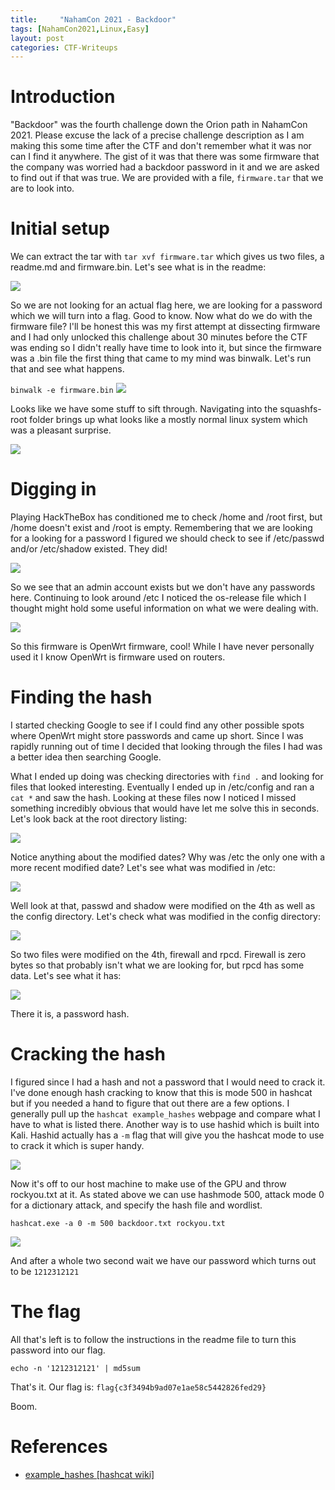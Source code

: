 ```yaml
---
title:     "NahamCon 2021 - Backdoor"
tags: [NahamCon2021,Linux,Easy]
layout: post
categories: CTF-Writeups
---
```



# Introduction
"Backdoor" was the fourth challenge down the Orion path in NahamCon 2021. Please excuse the lack of a precise challenge description as I am making this some time after the CTF and don't remember what it was nor can I find it anywhere. The gist of it was that there was some firmware that the company was worried had a backdoor password in it and we are asked to find out if that was true. We are provided with a file, `firmware.tar` that we are to look into.

# Initial setup
We can extract the tar with `tar xvf firmware.tar` which gives us two files, a readme.md and firmware.bin. Let's see what is in the readme:

![](/images/CTFs/NahamCon2021/Backdoor/readme.png)

So we are not looking for an actual flag here, we are looking for a password which we will turn into a flag. Good to know. Now what do we do with the firmware file? I'll be honest this was my first attempt at dissecting firmware and I had only unlocked this challenge about 30 minutes before the CTF was ending so I didn't really have time to look into it, but since the firmware was a .bin file the first thing that came to my mind was binwalk. Let's run that and see what happens.

`binwalk -e firmware.bin`
![](/images/CTFs/NahamCon2021/Backdoor/extract.png)

Looks like we have some stuff to sift through. Navigating into the squashfs-root folder brings up what looks like a mostly normal linux system which was a pleasant surprise.

![](/images/CTFs/NahamCon2021/Backdoor/squashfs_dir.png)

# Digging in

Playing HackTheBox has conditioned me to check /home and /root first, but /home doesn't exist and /root is empty. Remembering that we are looking for a looking for a password I figured we should check to see if /etc/passwd and/or /etc/shadow existed. They did!

![](/images/CTFs/NahamCon2021/Backdoor/passwd_shadow.png)

So we see that an admin account exists but we don't have any passwords here. Continuing to look around /etc I noticed the os-release file which I thought might hold some useful information on what we were dealing with.

![](/images/CTFs/NahamCon2021/Backdoor/os_release.png)

So this firmware is OpenWrt firmware, cool! While I have never personally used it I know OpenWrt is firmware used on routers. 

# Finding the hash

I started checking Google to see if I could find any other possible spots where OpenWrt might store passwords and came up short. Since I was rapidly running out of time I decided that looking through the files I had was a better idea then searching Google.

What I ended up doing was checking directories with `find .` and looking for files that looked interesting. Eventually I ended up in /etc/config and ran a `cat *` and saw the hash. Looking at these files now I noticed I missed something incredibly obvious that would have let me solve this in seconds. Let's look back at the root directory listing:

![](/images/CTFs/NahamCon2021/Backdoor/squashfs_dir.png)

Notice anything about the modified dates? Why was /etc the only one with a more recent modified date? Let's see what was modified in /etc:

![](/images/CTFs/NahamCon2021/Backdoor/etc_dir.png)

Well look at that, passwd and shadow were modified on the 4th as well as the config directory. Let's check what was modified in the config directory:

![](/images/CTFs/NahamCon2021/Backdoor/config_dir.png)

So two files were modified on the 4th, firewall and rpcd. Firewall is zero bytes so that probably isn't what we are looking for, but rpcd has some data. Let's see what it has:

![](/images/CTFs/NahamCon2021/Backdoor/rpcd.png)

There it is, a password hash.

# Cracking the hash

I figured since I had a hash and not a password that I would need to crack it. I've done enough hash cracking to know that this is mode 500 in hashcat but if you needed a hand to figure that out there are a few options. I generally pull up the `hashcat example_hashes` webpage and compare what I have to what is listed there. Another way is to use hashid which is built into Kali. Hashid actually has a `-m` flag that will give you the hashcat mode to use to crack it which is super handy.

![](/images/CTFs/NahamCon2021/Backdoor/hashid.png)

Now it's off to our host machine to make use of the GPU and throw rockyou.txt at it. As stated above we can use hashmode 500, attack mode 0 for a dictionary attack, and specify the hash file and wordlist.

`hashcat.exe -a 0 -m 500 backdoor.txt rockyou.txt`

![](/images/CTFs/NahamCon2021/Backdoor/hashcat.png)

And after a whole two second wait we have our password which turns out to be `1212312121`

# The flag

All that's left is to follow the instructions in the readme file to turn this password into our flag.

`echo -n '1212312121' | md5sum`

That's it. Our flag is:
`flag{c3f3494b9ad07e1ae58c5442826fed29}`

Boom.


# References

- [example_hashes [hashcat wiki]](https://hashcat.net/wiki/doku.php?id=example_hashes)
